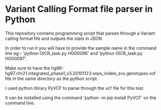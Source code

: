 # Variant Calling Format file parser in Python 
This repository contains programming script that parses through a Variant calling format file and outputs the stats in JSON

In order to run it you will have to provide the sample name in the command line eg:- 'python OICR_task.py HG00096' and 'python OICR_task.py HG00097'.

Make sure to have the hg96-hg97.chr21.integrated_phase1_v3.20101123.snps_indels_svs.genotypes.vcf file in the same directory as the python script.

I used python library PyVCF to parse through the vcf file for this test. 

It can be installed using the command 'python -m pip install PyVCF' on the command line.  
